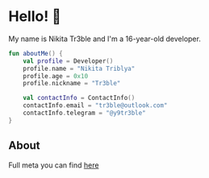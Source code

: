 # Hello! 👋

My name is Nikita Tr3ble and I'm a 16-year-old developer.
 
```kotlin
fun aboutMe() {
    val profile = Developer()
    profile.name = "Nikita Triblya"
    profile.age = 0x10
    profile.nickname = "Tr3ble"

    val contactInfo = ContactInfo()
    contactInfo.email = "tr3ble@outlook.com"
    contactInfo.telegram = "@y9tr3ble"
}
```

## About

Full meta you can find [here](https://t.me/tr3blemeta/133)
